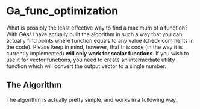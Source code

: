 # Ga_func_optimization
What is possibly the least effective way to find a maximum of a function? With GAs!
I have actually built the algorithm in such a way that you can actually find points where function equals to any value (check comments in the code).
Please keep in mind, however, that this code (in the way it is currently implemented) **will only work for scalar functions**.
If you wish to use it for vector functions, you need to create an intermediate utility function which will convert the output vector to a single number.

## The Algorithm
The algorithm is actually pretty simple, and works in a following way:
